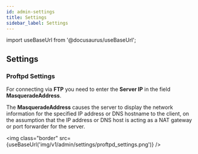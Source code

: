 ```yaml
---
id: admin-settings
title: Settings
sidebar_label: Settings
---
```


import useBaseUrl from '@docusaurus/useBaseUrl';

## Settings

### Proftpd Settings

For connecting via **FTP** you need to enter the **Server IP** in the field **MasqueradeAddress**.

The **MasqueradeAddress** causes the server to display the network information for the specified IP address or DNS hostname to the client, 
on the assumption that the IP address or DNS host is acting as a NAT gateway or port forwarder for the server.

<img class="border" src={useBaseUrl('img/v1/admin/settings/proftpd_settings.png')} />